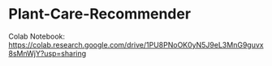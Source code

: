 # Plant-Care-Recommender
Colab Notebook: https://colab.research.google.com/drive/1PU8PNoOK0yN5J9eL3MnG9guvx8sMnWjY?usp=sharing
